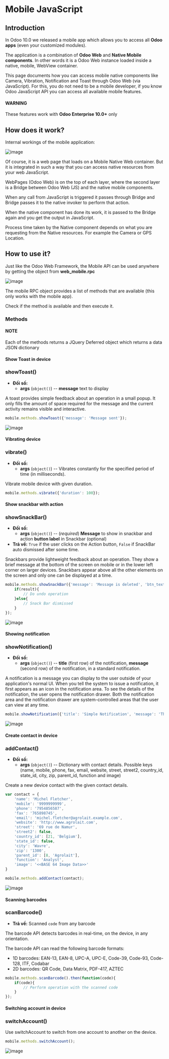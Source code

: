 <a id="reference-mobile"></a>

# Mobile JavaScript

## Introduction

In Odoo 10.0 we released a mobile app which allows you to access all **Odoo apps**
(even your customized modules).

The application is a combination of **Odoo Web** and **Native Mobile components**. In other words it
is a Odoo Web instance loaded inside a native, mobile, WebView container.

This page documents how you can access mobile native components like Camera,
Vibration, Notification and Toast through Odoo Web (via JavaScript). For this, you
do not need to be a mobile developer, if you know Odoo JavaScript API you can
access all available mobile features.

#### WARNING
These features work with **Odoo Enterprise 10.0+** only

## How does it work?

Internal workings of the mobile application:

![image](../../../_images/mobile_working.jpg)

Of course, it is a web page that loads on a Mobile Native Web container. But it
is integrated in such a way that you can access native resources from your web
JavaScript.

WebPages (Odoo Web) is on the top of each layer, where the second layer is a Bridge
between Odoo Web (JS) and the native mobile components.

When any call from JavaScript is triggered it passes through Bridge and Bridge
passes it to the native invoker to perform that action.

When the native component has done its work, it is passed to the Bridge again and
you get the output in JavaScript.

Process time taken by the Native component depends on what you are requesting
from the Native resources. For example the Camera or GPS Location.

## How to use it?

Just like the Odoo Web Framework, the Mobile API can be used anywhere by getting the object from
**web_mobile.rpc**

![image](../../../_images/odoo_mobile_api.png)

The mobile RPC object provides a list of methods that are available (this only works with the mobile
app).

Check if the method is available and then execute it.

### Methods

#### NOTE
Each of the methods returns a JQuery Deferred object which returns
a data JSON dictionary

#### Show Toast in device

### showToast()

* **Đối số:**
  * **args** (`object()`) -- **message** text to display

A toast provides simple feedback about an operation in a small popup. It only
fills the amount of space required for the message and the current activity
remains visible and interactive.

```javascript
mobile.methods.showToast({'message': 'Message sent'});
```

![image](../../../_images/toast.png)

#### Vibrating device

### vibrate()

* **Đối số:**
  * **args** (`object()`) -- Vibrates constantly for the specified period of time
    (in milliseconds).

Vibrate mobile device with given duration.

```javascript
mobile.methods.vibrate({'duration': 100});
```

#### Show snackbar with action

### showSnackBar()

* **Đối số:**
  * **args** (`object()`) -- (*required*) **Message** to show in snackbar and action **button label** in Snackbar (optional)
* **Trả về:**
  `True` if the user clicks on the Action button, `False` if SnackBar auto dismissed after some time.

Snackbars provide lightweight feedback about an operation. They show a brief
message at the bottom of the screen on mobile or in the lower left corner on larger devices.
Snackbars appear above all the other elements on the screen and only one can be
displayed at a time.

```javascript
mobile.methods.showSnackBar({'message': 'Message is deleted', 'btn_text': 'Undo'}).then(function(result){
    if(result){
        // Do undo operation
    }else{
        // Snack Bar dismissed
    }
});
```

![image](../../../_images/snackbar.png)

#### Showing notification

### showNotification()

* **Đối số:**
  * **args** (`object()`) -- **title** (first row) of the notification, **message** (second row) of the notification, in a standard notification.

A notification is a message you can display to the user outside of your
application's normal UI. When you tell the system to issue a notification, it
first appears as an icon in the notification area. To see the details of the
notification, the user opens the notification drawer. Both the notification
area and the notification drawer are system-controlled areas that the user can
view at any time.

```javascript
mobile.showNotification({'title': 'Simple Notification', 'message': 'This is a test for a simple notification'})
```

![image](../../../_images/mobile_notification.png)

#### Create contact in device

### addContact()

* **Đối số:**
  * **args** (`object()`) -- Dictionary with contact details. Possible keys (name, mobile, phone, fax, email, website, street, street2, country_id, state_id, city, zip, parent_id, function and image)

Create a new device contact with the given contact details.

```javascript
var contact = {
    'name': 'Michel Fletcher',
    'mobile': '9999999999',
    'phone': '7954856587',
    'fax': '765898745',
    'email': 'michel.fletcher@agrolait.example.com',
    'website': 'http://www.agrolait.com',
    'street': '69 rue de Namur',
    'street2': false,
    'country_id': [21, 'Belgium'],
    'state_id': false,
    'city': 'Wavre',
    'zip': '1300',
    'parent_id': [8, 'Agrolait'],
    'function': 'Analyst',
    'image': '<<BASE 64 Image Data>>'
}

mobile.methods.addContact(contact);
```

![image](../../../_images/mobile_contact_create.png)

#### Scanning barcodes

### scanBarcode()

* **Trả về:**
  Scanned `code` from any barcode

The barcode API detects barcodes in real-time, on the device, in any orientation.

The barcode API can read the following barcode formats:

* 1D barcodes: EAN-13, EAN-8, UPC-A, UPC-E, Code-39, Code-93, Code-128, ITF, Codabar
* 2D barcodes: QR Code, Data Matrix, PDF-417, AZTEC

```javascript
mobile.methods.scanBarcode().then(function(code){
    if(code){
        // Perform operation with the scanned code
    }
});
```

#### Switching account in device

### switchAccount()

Use switchAccount to switch from one account to another on the device.

```javascript
mobile.methods.switchAccount();
```

![image](../../../_images/mobile_switch_account.png)
